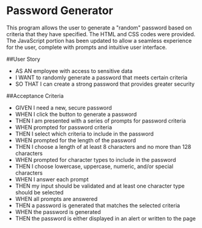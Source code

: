# Password Generator

This program allows the user to generate a "random" password based on criteria that they have specified. The HTML and CSS codes were provided. The JavaScript portion has been updated to allow a seamless experience for the user, complete with prompts and intuitive user interface.

##User Story
* AS AN employee with access to sensitive data
* I WANT to randomly generate a password that meets certain criteria
* SO THAT I can create a strong password that provides greater security

##Acceptance Criteria
* GIVEN I need a new, secure password
* WHEN I click the button to generate a password
* THEN I am presented with a series of prompts for password criteria
* WHEN prompted for password criteria
* THEN I select which criteria to include in the password
* WHEN prompted for the length of the password
* THEN I choose a length of at least 8 characters and no more than 128 characters
* WHEN prompted for character types to include in the password
* THEN I choose lowercase, uppercase, numeric, and/or special characters
* WHEN I answer each prompt
* THEN my input should be validated and at least one character type should be selected
* WHEN all prompts are answered
* THEN a password is generated that matches the selected criteria
* WHEN the password is generated
* THEN the password is either displayed in an alert or written to the page





